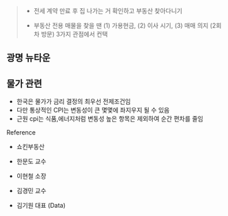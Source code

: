> - 전세 계약 만료 후 집 나가는 거 확인하고 부동산 찾아다니기
> 
> - 부동산 전용 매물을 찾을 땐 (1) 가용현금, (2) 이사 시기, (3) 매매 의지 (2회차 방문) 3가지  관점에서 컨택

## 광명 뉴타운



## 물가 관련

- 한국은 물가가 금리 결정의 최우선 전제조건임
- 다만 통상적인 CPI는 변동성이 큰 몇몇에 좌지우지 될 수 있음
- 근원 cpi는 식품,에너지처럼 변동성 높은 항목은 제외하여 순간 편차를 줄임



Reference

- 쇼킨부동산

- 한문도 교수

- 이현철 소장

- 김경민 교수

- 김기원 대표 (Data)
